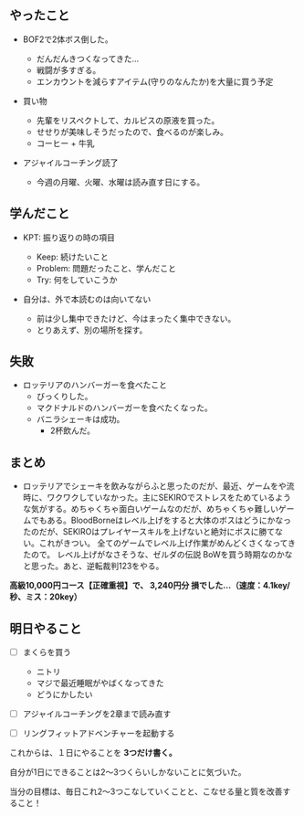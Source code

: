 ## やったこと

* BOF2で2体ボス倒した。
  * だんだんきつくなってきた...
  * 戦闘が多すぎる。
  * エンカウントを減らすアイテム(守りのなんたか)を大量に買う予定


* 買い物
  * 先輩をリスペクトして、カルピスの原液を買った。
  * せせりが美味しそうだったので、食べるのが楽しみ。
  * コーヒー + 牛乳


* アジャイルコーチング読了
  * 今週の月曜、火曜、水曜は読み直す日にする。

## 学んだこと

* KPT: 振り返りの時の項目
  * Keep: 続けたいこと
  * Problem: 問題だったこと、学んだこと
  * Try: 何をしていこうか

* 自分は、外で本読むのは向いてない
  * 前は少し集中できたけど、今はまったく集中できない。
  * とりあえず、別の場所を探す。


## 失敗

* ロッテリアのハンバーガーを食べたこと
  * びっくりした。
  * マクドナルドのハンバーガーを食べたくなった。
  * バニラシェーキは成功。
    * 2杯飲んだ。


## まとめ

* ロッテリアでシェーキを飲みながらふと思ったのだが、最近、ゲームをや流時に、ワクワクしていなかった。主にSEKIROでストレスをためているような気がする。めちゃくちゃ面白いゲームなのだが、めちゃくちゃ難しいゲームでもある。BloodBorneはレベル上げをすると大体のボスはどうにかなったのだが、SEKIROはプレイヤースキルを上げないと絶対にボスに勝てない。これがきつい。
全てのゲームでレベル上げ作業がめんどくさくなってきたので。
レベル上げがなさそうな、ゼルダの伝説 BoWを買う時期なのかなと思った。あと、逆転裁判123をやる。

**高級10,000円コース【正確重視】で、
3,240円分 損でした…（速度：4.1key/秒、ミス：20key）**

## 明日やること

* [ ] まくらを買う
  * ニトリ
  * マジで最近睡眠がやばくなってきた
  * どうにかしたい


* [ ] アジャイルコーチングを2章まで読み直す


* [ ] リングフィットアドベンチャーを起動する

これからは、１日にやることを **3つだけ書く。**

自分が1日にできることは2〜3つくらいしかないことに気づいた。

当分の目標は、毎日これ2〜3つこなしていくことと、こなせる量と質を改善すること！
